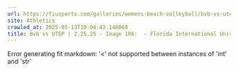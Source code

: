 ```yaml
---
url: https://fiusports.com/galleries/womens-beach-volleyball/bvb-vs-utep-2-25-25/image-106/356/62786
site: Athletics
crawled_at: 2025-05-13T10:04:43.148068
title: Bvb vs UTEP | 2.25.25 - Image 106:  - Florida International University
---
```


Error generating fit markdown: '<' not supported between instances of 'int' and 'str'